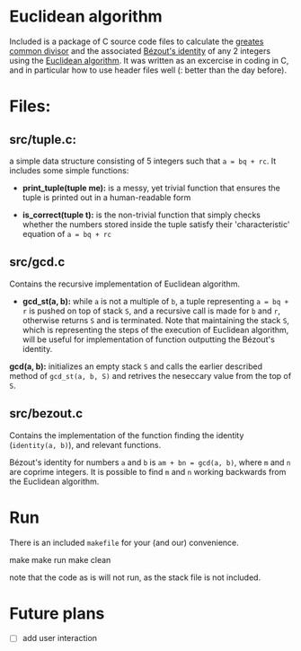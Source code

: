 # Euclidean algorithm

Included is a package of C source code files to calculate the [greates common divisor](https://en.wikipedia.org/wiki/Greatest_common_divisor) and the associated [Bézout's identity](https://en.wikipedia.org/wiki/B%C3%A9zout%27s_identity) of any 2 integers using the [Euclidean algorithm](https://en.wikipedia.org/wiki/Euclidean_algorithm). It was written as an excercise in coding in C, and in particular how to use header files well (: better than the day before).

# Files:

## src/tuple.c:

a simple data structure consisting of 5 integers such that `a = bq + rc`. It includes some simple functions:

* **print_tuple(tuple me):** is a messy, yet trivial function that ensures the tuple is printed out in a human-readable form

* **is_correct(tuple t):** is the non-trivial function that simply checks whether the numbers stored inside the tuple satisfy their 'characteristic' equation of `a = bq + rc`

## src/gcd.c

Contains the recursive implementation of Euclidean algorithm.

* **gcd_st(a, b):** while `a` is not a multiple of `b`, a tuple representing `a = bq + r` is pushed on top of stack `S`, and a recursive call is made for `b` and `r`, otherwise returns `S` and is terminated. Note that maintaining the stack `S`, which is representing the steps of the execution of Euclidean algorithm, will be useful for implementation of function outputting the Bézout's identity.

**gcd(a, b):** initializes an empty stack `S` and calls the earlier described method of `gcd_st(a, b, S)` and retrives the neseccary value from the top of `S`.

## src/bezout.c

Contains the implementation of the function finding the identity (`identity(a, b)`), and relevant functions.

Bézout's identity for numbers `a` and `b` is `am + bn = gcd(a, b)`, where `m` and `n` are coprime integers. It is possible to find `m` and `n` working backwards from the Euclidean algorithm.

# Run

There is an included `makefile` for your (and our) convenience.

  make
  make run
  make clean

note that the code as is will not run, as the stack file is not included.

# Future plans

- [ ] add user interaction

